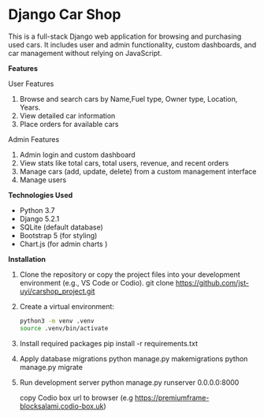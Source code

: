 # Django Car Shop

This is a full-stack Django web application for browsing and purchasing used cars.
 It includes user and admin functionality, custom dashboards, and car management without relying on JavaScript.


 **Features**

 User Features
1. Browse and search cars by Name,Fuel type, Owner type, Location, Years.
2. View detailed car information
3. Place orders for available cars

Admin Features
1. Admin login and custom dashboard
2. View stats like total cars, total users, revenue, and recent orders
3. Manage cars (add, update, delete) from a custom management interface
4. Manage users

**Technologies Used**

- Python 3.7
- Django 5.2.1
- SQLite (default database)
- Bootstrap 5 (for styling)
- Chart.js (for admin charts )

 **Installation**

1. Clone the repository or copy the project files into your development environment (e.g., VS Code or Codio).
   git clone https://github.com/jst-uyi/carshop_project.git

2. Create a virtual environment:
   ```bash
   python3 -m venv .venv
   source .venv/bin/activate

3. Install required packages
  pip install -r requirements.txt

4. Apply database migrations
   python manage.py makemigrations
   python manage.py migrate

5. Run development server
   python manage.py runserver 0.0.0.0:8000

   copy Codio box url to browser (e.g https://premiumframe-blocksalami.codio-box.uk)     
   
   

